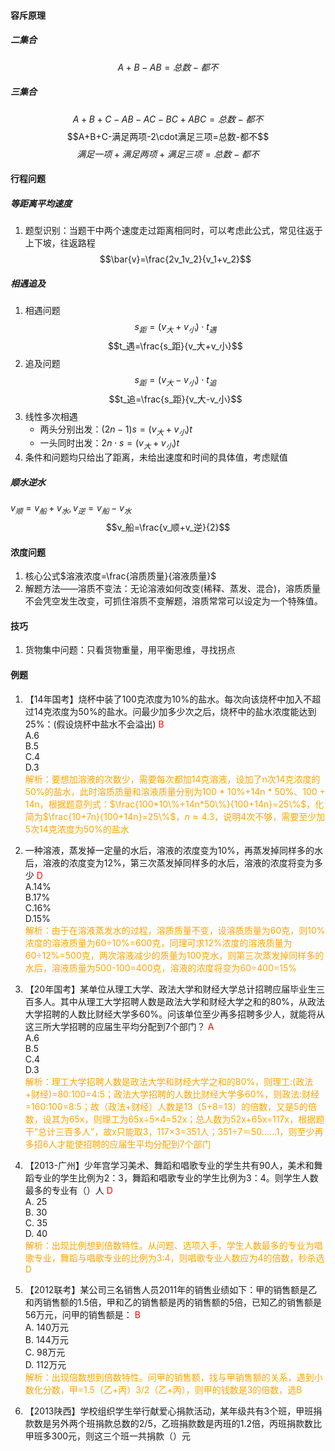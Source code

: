 #### 容斥原理
##### 二集合

$$A+B-AB=总数-都不$$

##### 三集合

$$A+B+C-AB-AC-BC+ABC=总数-都不$$
$$A+B+C-满足两项-2\cdot满足三项=总数-都不$$
$$满足一项+满足两项+满足三项=总数-都不$$

#### 行程问题
##### 等距离平均速度

1. 题型识别：当题干中两个速度走过距离相同时，可以考虑此公式，常见往返于上下坡，往返路程
$$\bar{v}=\frac{2v_1v_2}{v_1+v_2}$$

##### 相遇追及

1. 相遇问题
$$s_距=\left ( v_大+v_小 \right )\cdot t_遇$$
$$t_遇=\frac{s_距}{v_大+v_小}$$
2. 追及问题
$$s_距=\left ( v_大-v_小 \right )\cdot t_追$$
$$t_追=\frac{s_距}{v_大-v_小}$$
3. 线性多次相遇
    - 两头分别出发：$\left(2n-1\right)s=\left(v_大+v_小\right)t$
    - 一头同时出发：$2n\cdot s=\left(v_大+v_小\right)t$
4. 条件和问题均只给出了距离，未给出速度和时间的具体值，考虑赋值

##### 顺水逆水

$v_顺=v_船+v_水,v_逆=v_船-v_水$
$$v_船=\frac{v_顺+v_逆}{2}$$

#### 浓度问题
1. 核心公式$溶液浓度=\frac{溶质质量}{溶液质量}$
2. 解题方法——溶质不变法：无论溶液如何改变(稀释、蒸发、混合)，溶质质量不会凭空发生改变，可抓住溶质不变解题，溶质常常可以设定为一个特殊值。

#### 技巧

1. 货物集中问题：只看货物重量，用平衡思维，寻找拐点

#### 例题
1. 【14年国考】烧杯中装了100克浓度为10%的盐水。每次向该烧杯中加入不超过14克浓度为50%的盐水。问最少加多少次之后，烧杯中的盐水浓度能达到25%：(假设烧杯中盐水不会溢出) <font color=red>B</font>  
    A.6  
    B.5  
    C.4  
    D.3  
    <font color=orange>解析：要想加溶液的次数少，需要每次都加14克溶液，设加了n次14克浓度的50%的盐水，此时溶质质量和溶液质量分别为100 * 10%+14n * 50%、100 + 14n，根据题意列式：$\frac{100*10\%+14n*50\%}{100+14n}=25\%$，化简为$\frac{10+7n}{100+14n}=25\%$，$n\approx 4.3$，说明4次不够，需要至少加5次14克浓度为50%的盐水</font>

2. 一种溶液，蒸发掉一定量的水后，溶液的浓度变为10%，再蒸发掉同样多的水后，溶液的浓度变为12%，第三次蒸发掉同样多的水后，溶液的浓度将变为多少 <font color=red>D</font>  
    A.14%  
    B.17%  
    C.16%  
    D.15%  
    <font color=orange>解析：由于在溶液蒸发水的过程，溶质质量不变，设溶质质量为60克，则10%浓度的溶液质量为60÷10%=600克，同理可求12%浓度的溶液质量为60÷12%=500克，两次溶液减少的质量为100克水，则第三次蒸发掉同样多的水后，溶液质量为500-100=400克，溶液的浓度将变为60÷400=15%</font>

3. 【20年国考】某单位从理工大学、政法大学和财经大学总计招聘应届毕业生三百多人。其中从理工大学招聘人数是政法大学和财经大学之和的80%，从政法大学招聘的人数比财经大学多60%。问该单位至少再多招聘多少人，就能将从这三所大学招聘的应届生平均分配到7个部门？ <font color=red>A</font>  
    A.6  
    B.5  
    C.4  
    D.3  
    <font color=orange>解析：理工大学招聘人数是政法大学和财经大学之和的80%，则理工:(政法+财经)=80:100=4:5；政法大学招聘的人数比财经大学多60%，则政法:财经=160:100=8:5；故（政法+财经）人数是13（5+8=13）的倍数，又是5的倍数，设其为65x，则理工为65x÷5×4=52x；总人数为52x+65x=117x，根据题干“总计三百多人”，故x只能取3，117×3=351人；351÷7＝50……1，则至少再多招6人才能使招聘的应届生平均分配到7个部门</font>

4. 【2013-广州】少年宫学习美术、舞蹈和唱歌专业的学生共有90人，美术和舞蹈专业的学生比例为2：3，舞蹈和唱歌专业的学生比例为3：4。则学生人数最多的专业有（）人 <font color=red>D</font>  
    A. 25  
    B. 30  
    C. 35  
    D. 40  
    <font color=orange>解析：出现比例想到倍数特性。从问题、选项入手，学生人数最多的专业为唱歌专业，舞蹈与唱歌专业的比例为3:4，则唱歌专业人数应为4的倍数，秒杀选D</font>

5. 【2012联考】某公司三名销售人员2011年的销售业绩如下：甲的销售额是乙和丙销售额的1.5倍，甲和乙的销售额是丙的销售额的5倍，已知乙的销售额是56万元，问甲的销售额是： <font color=red>B</font>  
    A. 140万元  
    B. 144万元  
    C. 98万元  
    D. 112万元  
    <font color=orange>解析：出现倍数想到倍数特性。问甲的销售额，找与甲销售额的关系，遇到小数化分数，甲=1.5（乙+丙）3/2（乙+丙），则甲的钱数是3的倍数，选B</font>

6. 【2013陕西】学校组织学生举行献爱心捐款活动，某年级共有3个班，甲班捐款数是另外两个班捐款总数的2/5，乙班捐款数是丙班的1.2倍，丙班捐款数比甲班多300元，则这三个班一共捐款（）元
